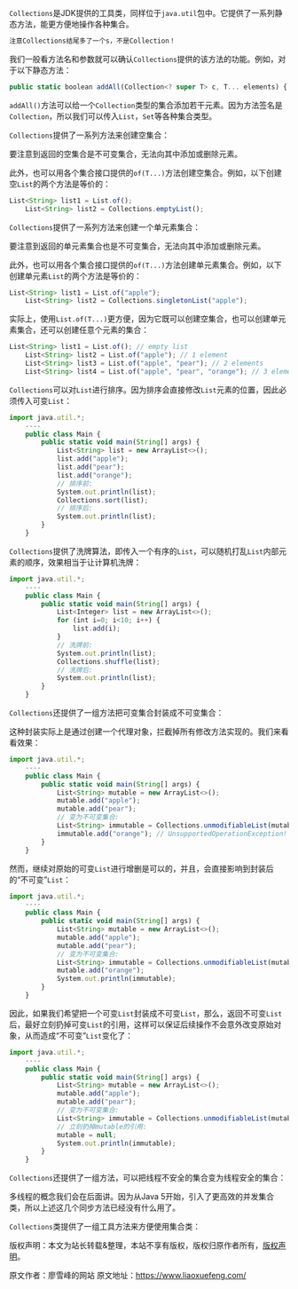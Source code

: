 


`Collections`是JDK提供的工具类，同样位于`java.util`包中。它提供了一系列静态方法，能更方便地操作各种集合。


```js 
注意Collections结尾多了一个s，不是Collection！
```

我们一般看方法名和参数就可以确认`Collections`提供的该方法的功能。例如，对于以下静态方法：


```js 
public static boolean addAll(Collection<? super T> c, T... elements) { ... }
```

`addAll()`方法可以给一个`Collection`类型的集合添加若干元素。因为方法签名是`Collection`，所以我们可以传入`List`，`Set`等各种集合类型。

`Collections`提供了一系列方法来创建空集合：

要注意到返回的空集合是不可变集合，无法向其中添加或删除元素。

此外，也可以用各个集合接口提供的`of(T...)`方法创建空集合。例如，以下创建空`List`的两个方法是等价的：

```js 
List<String> list1 = List.of();
    List<String> list2 = Collections.emptyList();
```

`Collections`提供了一系列方法来创建一个单元素集合：

要注意到返回的单元素集合也是不可变集合，无法向其中添加或删除元素。

此外，也可以用各个集合接口提供的`of(T...)`方法创建单元素集合。例如，以下创建单元素`List`的两个方法是等价的：

```js 
List<String> list1 = List.of("apple");
    List<String> list2 = Collections.singletonList("apple");
```

实际上，使用`List.of(T...)`更方便，因为它既可以创建空集合，也可以创建单元素集合，还可以创建任意个元素的集合：


```js 
List<String> list1 = List.of(); // empty list
    List<String> list2 = List.of("apple"); // 1 element
    List<String> list3 = List.of("apple", "pear"); // 2 elements
    List<String> list4 = List.of("apple", "pear", "orange"); // 3 elements
```

`Collections`可以对`List`进行排序。因为排序会直接修改`List`元素的位置，因此必须传入可变`List`：

```js 
import java.util.*;
    ----
    public class Main {
        public static void main(String[] args) {
            List<String> list = new ArrayList<>();
            list.add("apple");
            list.add("pear");
            list.add("orange");
            // 排序前:
            System.out.println(list);
            Collections.sort(list);
            // 排序后:
            System.out.println(list);
        }
    }
```

`Collections`提供了洗牌算法，即传入一个有序的`List`，可以随机打乱`List`内部元素的顺序，效果相当于让计算机洗牌：

```js 
import java.util.*;
    ----
    public class Main {
        public static void main(String[] args) {
            List<Integer> list = new ArrayList<>();
            for (int i=0; i<10; i++) {
                list.add(i);
            }
            // 洗牌前:
            System.out.println(list);
            Collections.shuffle(list);
            // 洗牌后:
            System.out.println(list);
        }
    }
```

`Collections`还提供了一组方法把可变集合封装成不可变集合：

这种封装实际上是通过创建一个代理对象，拦截掉所有修改方法实现的。我们来看看效果：

```js 
import java.util.*;
    ----
    public class Main {
        public static void main(String[] args) {
            List<String> mutable = new ArrayList<>();
            mutable.add("apple");
            mutable.add("pear");
            // 变为不可变集合:
            List<String> immutable = Collections.unmodifiableList(mutable);
            immutable.add("orange"); // UnsupportedOperationException!
        }
    }
```

然而，继续对原始的可变`List`进行增删是可以的，并且，会直接影响到封装后的“不可变”`List`：


```js 
import java.util.*;
    ----
    public class Main {
        public static void main(String[] args) {
            List<String> mutable = new ArrayList<>();
            mutable.add("apple");
            mutable.add("pear");
            // 变为不可变集合:
            List<String> immutable = Collections.unmodifiableList(mutable);
            mutable.add("orange");
            System.out.println(immutable);
        }
    }
```

因此，如果我们希望把一个可变`List`封装成不可变`List`，那么，返回不可变`List`后，最好立刻扔掉可变`List`的引用，这样可以保证后续操作不会意外改变原始对象，从而造成“不可变”`List`变化了：


```js 
import java.util.*;
    ----
    public class Main {
        public static void main(String[] args) {
            List<String> mutable = new ArrayList<>();
            mutable.add("apple");
            mutable.add("pear");
            // 变为不可变集合:
            List<String> immutable = Collections.unmodifiableList(mutable);
            // 立刻扔掉mutable的引用:
            mutable = null;
            System.out.println(immutable);
        }
    }
```

`Collections`还提供了一组方法，可以把线程不安全的集合变为线程安全的集合：

多线程的概念我们会在后面讲。因为从Java 5开始，引入了更高效的并发集合类，所以上述这几个同步方法已经没有什么用了。

`Collections`类提供了一组工具方法来方便使用集合类：

版权声明：本文为站长转载&整理，本站不享有版权，版权归原作者所有，[版权声明](https://gitee.com/hezhiyuan007/java-notes/raw/master/disclaimer.md)。




原文作者：廖雪峰的网站 原文地址：https://www.liaoxuefeng.com/